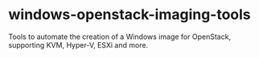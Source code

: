 windows-openstack-imaging-tools
===============================

Tools to automate the creation of a Windows image for OpenStack, supporting KVM, Hyper-V, ESXi and more.
